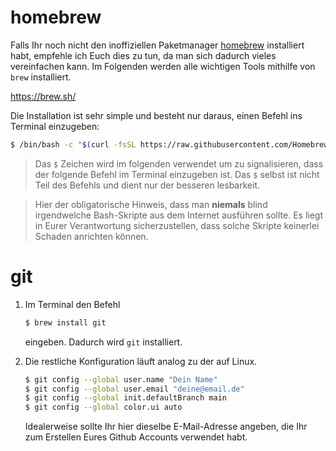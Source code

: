 # homebrew

Falls Ihr noch nicht den inoffiziellen Paketmanager [homebrew](https://brew.sh/) installiert habt, empfehle ich Euch dies zu tun, da man sich dadurch vieles vereinfachen kann. Im Folgenden werden alle wichtigen Tools mithilfe von `brew` installiert.

https://brew.sh/

Die Installation ist sehr simple und besteht nur daraus, einen Befehl ins Terminal einzugeben:

```bash
$ /bin/bash -c "$(curl -fsSL https://raw.githubusercontent.com/Homebrew/install/HEAD/install.sh)"
```

> Das `$` Zeichen wird im folgenden verwendet um zu signalisieren, dass der folgende Befehl im Terminal einzugeben ist. Das `$` selbst ist nicht Teil des Befehls und dient nur der besseren lesbarkeit.

> Hier der obligatorische Hinweis, dass man **niemals** blind irgendwelche Bash-Skripte aus dem Internet ausführen sollte. Es liegt in Eurer Verantwortung sicherzustellen, dass solche Skripte keinerlei Schaden anrichten können.

# git

1. Im Terminal den Befehl

    ```bash
    $ brew install git
    ```

   eingeben. Dadurch wird `git` installiert. 

2. Die restliche Konfiguration läuft analog zu der auf Linux.

    ```bash
    $ git config --global user.name "Dein Name"
    $ git config --global user.email "deine@email.de"
    $ git config --global init.defaultBranch main
    $ git config --global color.ui auto
    ```
   Idealerweise sollte Ihr hier dieselbe E-Mail-Adresse angeben, die Ihr zum Erstellen Eures Github Accounts verwendet habt.